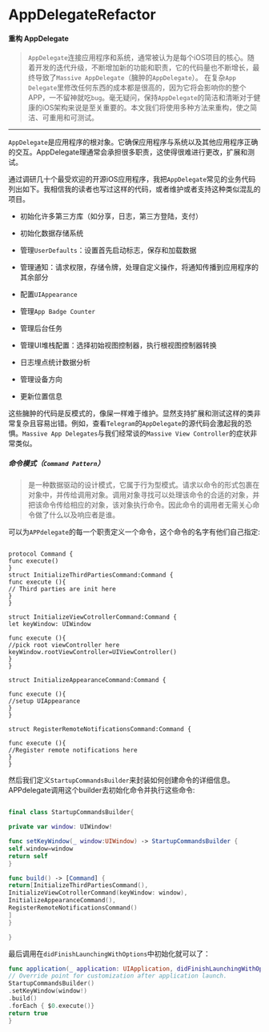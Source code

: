 # AppDelegateRefactor
#### 重构 AppDelegate

>`AppDelegate`连接应用程序和系统，通常被认为是每个iOS项目的核心。随着开发的迭代升级，不断增加新的功能和职责，它的代码量也不断增长，最终导致了`Massive AppDelegate`（臃肿的`AppDelegate`）。
>在复杂`App Delegate`里修改任何东西的成本都是很高的，因为它将会影响你的整个APP，一不留神就吃`bug`。毫无疑问，保持`AppDelegate`的简洁和清晰对于健康的iOS架构来说是至关重要的。本文我们将使用多种方法来重构，使之简洁、可重用和可测试。

-------

`AppDelegate`是应用程序的根对象。它确保应用程序与系统以及其他应用程序正确的交互。AppDelegate理通常会承担很多职责，这使得很难进行更改，扩展和测试。

通过调研几十个最受欢迎的开源iOS应用程序，我把`AppDelegate`常见的业务代码列出如下。我相信我的读者也写过这样的代码，或者维护或者支持这种类似混乱的项目。

+ 初始化许多第三方库（如分享，日志，第三方登陆，支付）

+ 初始化数据存储系统

+ 管理`UserDefaults`：设置首先启动标志，保存和加载数据

+ 管理通知：请求权限，存储令牌，处理自定义操作，将通知传播到应用程序的其余部分

+ 配置`UIAppearance`

+ 管理`App Badge Counter`

+ 管理后台任务

+ 管理UI堆栈配置：选择初始视图控制器，执行根视图控制器转换

+ 日志埋点统计数据分析

+ 管理设备方向

+ 更新位置信息

这些臃肿的代码是反模式的，像屎一样难于维护。显然支持扩展和测试这样的类非常复杂且容易出错。例如，查看`Telegram`的`AppDelegate`的源代码会激起我的恐惧。`Massive App Delegates`与我们经常谈的`Massive View Controller`的症状非常类似。


##### 命令模式（`Command Pattern`）
>是一种数据驱动的设计模式，它属于行为型模式。请求以命令的形式包裹在对象中，并传给调用对象。调用对象寻找可以处理该命令的合适的对象，并把该命令传给相应的对象，该对象执行命令。因此命令的调用者无需关心命令做了什么以及响应者是谁。

可以为`APPdelegate`的每一个职责定义一个命令，这个命令的名字有他们自己指定:
```swfit

protocol Command {
func execute()
}
struct InitializeThirdPartiesCommand:Command {
func execute (){
// Third parties are init here
}
}

struct InitializeViewCotrollerCommand:Command {
let keyWindow: UIWindow

func execute (){
//pick root viewController here
keyWindow.rootViewController=UIViewController()
}
}

struct InitializeAppearanceCommand:Command {

func execute (){
//setup UIAppearance
}
}

struct RegisterRemoteNotificationsCommand:Command {

func execute (){
//Register remote notifications here
}
}

```

然后我们定义`StartupCommandsBuilder`来封装如何创建命令的详细信息。APPdelegate调用这个builder去初始化命令并执行这些命令:
```swift

final class StartupCommandsBuilder{

private var window: UIWindow!

func setKeyWindow(_ window:UIWindow) -> StartupCommandsBuilder {
self.window=window
return self
}

func build() -> [Command] {
return[InitializeThirdPartiesCommand(),
InitializeViewCotrollerCommand(keyWindow: window),
InitializeAppearanceCommand(),
RegisterRemoteNotificationsCommand()
]
}

}


```

最后调用在`didFinishLaunchingWithOptions`中初始化就可以了：
```swift
func application(_ application: UIApplication, didFinishLaunchingWithOptions launchOptions: [UIApplication.LaunchOptionsKey: Any]?) -> Bool {
// Override point for customization after application launch.
StartupCommandsBuilder()
.setKeyWindow(window!)
.build()
.forEach { $0.execute()}
return true
}

```
